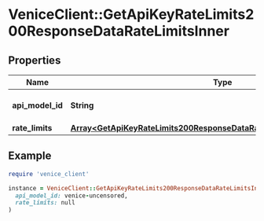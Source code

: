 # VeniceClient::GetApiKeyRateLimits200ResponseDataRateLimitsInner

## Properties

| Name | Type | Description | Notes |
| ---- | ---- | ----------- | ----- |
| **api_model_id** | **String** | The ID of the API model. | [optional] |
| **rate_limits** | [**Array&lt;GetApiKeyRateLimits200ResponseDataRateLimitsInnerRateLimitsInner&gt;**](GetApiKeyRateLimits200ResponseDataRateLimitsInnerRateLimitsInner.md) |  |  |

## Example

```ruby
require 'venice_client'

instance = VeniceClient::GetApiKeyRateLimits200ResponseDataRateLimitsInner.new(
  api_model_id: venice-uncensored,
  rate_limits: null
)
```

